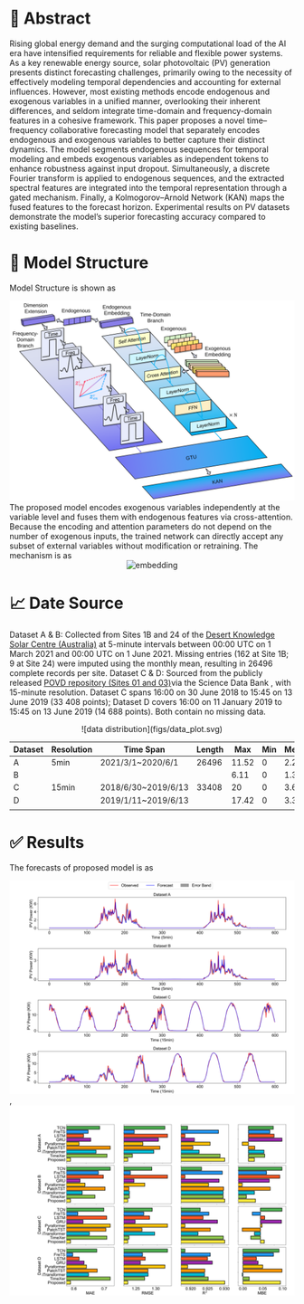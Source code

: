 # :memo: Abstract
Rising global energy demand and the surging computational load of the AI era have intensified requirements for reliable and flexible power systems. As a key renewable energy source, solar photovoltaic (PV) generation presents distinct forecasting challenges, primarily owing to the necessity of effectively modeling temporal dependencies and accounting for external influences. However, most existing methods encode endogenous and exogenous variables in a unified manner, overlooking their inherent differences, and seldom integrate time-domain and frequency-domain features in a cohesive framework. This paper proposes a novel time–frequency collaborative forecasting model that separately encodes endogenous and exogenous variables to better capture their distinct dynamics. The model segments endogenous sequences for temporal modeling and embeds exogenous variables as independent tokens to enhance robustness against input dropout. Simultaneously, a discrete Fourier transform is applied to endogenous sequences, and the extracted spectral features are integrated into the temporal representation through a gated mechanism. Finally, a Kolmogorov–Arnold Network (KAN) maps the fused features to the forecast horizon. Experimental results on PV datasets demonstrate the model’s superior forecasting accuracy compared to existing baselines.
# :rocket: Model Structure
Model Structure is shown as <div align=center>  ![Model Structure](figs/Model.svg )</div>
The proposed model encodes exogenous variables independently at the variable level and fuses them with endogenous features via cross-attention. Because the encoding and attention parameters do not depend on the number of exogenous inputs, the trained network can directly accept any subset of external variables without modification or retraining. The mechanism is as <div align=center>  ![embedding](figs/en_ex_embedding.svg )</div>
# :chart_with_upwards_trend: Date Source 
Dataset A & B: Collected from Sites 1B and 24 of the [Desert Knowledge Solar Centre  (Australia)](https://dkasolarcentre.com.au/) at 5-minute intervals between 00:00 UTC on 1 March 2021 and 00:00 UTC on 1 June 2021. Missing entries (162 at Site 1B; 9 at Site 24) were imputed using the monthly mean, resulting in 26496 complete records per site.
Dataset C & D: Sourced from the publicly released [POVD repository (Sites 01 and 03)](http://www.dx.doi.org/10.11922/sciencedb.01094/)via the Science Data Bank , with 15-minute resolution. Dataset C spans 16:00 on 30 June 2018 to 15:45 on 13 June 2019 (33 408 points); Dataset D covers 16:00 on 11 January 2019 to 15:45 on 13 June 2019 (14 688 points). Both contain no missing data.
 <div align=center>  ![data distribution](figs/data_plot.svg)</div>
 
 | Dataset | Resolution | Time Span | Length | Max | Min | Mean | Variance |
| --- | --- | --- | --- | --- | --- | --- | --- |
| A | 5min | 2021/3/1~2020/6/1 | 26496 | 11.52 | 0 | 2.28 | 3.08 |
| B |  |  |  | 6.11 | 0 | 1.39 | 1.9 |
| C | 15min | 2018/6/30~2019/6/13 | 33408 | 20 | 0 | 3.68 | 5.55 |
| D |  | 2019/1/11~2019/6/13 |  | 17.42 | 0 | 3.37 | 4.97 |
|  |  |  |  |  |  |  |  |

# :white_check_mark: Results 
The forecasts of proposed model is as  <div align=center>  ![results](figs/results_one_step.svg)</div>,<div align=center>  ![results_bar](figs/multi_bar.svg)</div>
